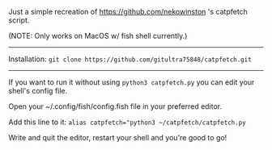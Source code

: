 Just a simple recreation of https://github.com/nekowinston 's catpfetch script.

(NOTE: Only works on MacOS w/ fish shell currently.)

--------------------------------------------------

Installation:
`git clone https://github.com/gitultra75848/catpfetch.git`

--------------------------------------------------

If you want to run it without using `python3 catpfetch.py` you can edit your shell's config file.

Open your ~/.config/fish/config.fish file in your preferred editor.

Add this line to it:
`alias catpfetch="python3 ~/catpfetch/catpfetch.py`

Write and quit the editor, restart your shell and you're good to go!
